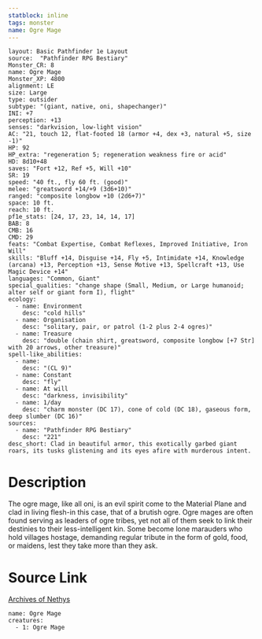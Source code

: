 ```yaml
---
statblock: inline
tags: monster
name: Ogre Mage
---
```

```statblock
layout: Basic Pathfinder 1e Layout
source:  "Pathfinder RPG Bestiary"
Monster_CR: 8
name: Ogre Mage
Monster_XP: 4800
alignment: LE
size: Large
type: outsider
subtype: "(giant, native, oni, shapechanger)"
INI: +7
perception: +13
senses: "darkvision, low-light vision"
AC: "21, touch 12, flat-footed 18 (armor +4, dex +3, natural +5, size -1)"
HP: 92
HP_extra: "regeneration 5; regeneration weakness fire or acid"
HD: 8d10+48
saves: "Fort +12, Ref +5, Will +10"
SR: 19
speed: "40 ft., fly 60 ft. (good)"
melee: "greatsword +14/+9 (3d6+10)"
ranged: "composite longbow +10 (2d6+7)"
space: 10 ft.
reach: 10 ft.
pf1e_stats: [24, 17, 23, 14, 14, 17]
BAB: 8
CMB: 16
CMD: 29
feats: "Combat Expertise, Combat Reflexes, Improved Initiative, Iron Will"
skills: "Bluff +14, Disguise +14, Fly +5, Intimidate +14, Knowledge (arcana) +13, Perception +13, Sense Motive +13, Spellcraft +13, Use Magic Device +14"
languages: "Common, Giant"
special_qualities: "change shape (Small, Medium, or Large humanoid; alter self or giant form I), flight"
ecology:
  - name: Environment
    desc: "cold hills"
  - name: Organisation
    desc: "solitary, pair, or patrol (1-2 plus 2-4 ogres)"
  - name: Treasure
    desc: "double (chain shirt, greatsword, composite longbow [+7 Str] with 20 arrows, other treasure)"
spell-like_abilities:
  - name:
    desc: "(CL 9)"
  - name: Constant
    desc: "fly"
  - name: At will
    desc: "darkness, invisibility"
  - name: 1/day
    desc: "charm monster (DC 17), cone of cold (DC 18), gaseous form, deep slumber (DC 16)"
sources:
  - name: "Pathfinder RPG Bestiary"
    desc: "221"
desc_short: Clad in beautiful armor, this exotically garbed giant roars, its tusks glistening and its eyes afire with murderous intent.
```
# Description
The ogre mage, like all oni, is an evil spirit come to the Material Plane and clad in living flesh-in this case, that of a brutish ogre. Ogre mages are often found serving as leaders of ogre tribes, yet not all of them seek to link their destinies to their less-intelligent kin. Some become lone marauders who hold villages hostage, demanding regular tribute in the form of gold, food, or maidens, lest they take more than they ask.
# Source Link
[Archives of Nethys](https://aonprd.com/MonsterDisplay.aspx?ItemName=Ogre%20Mage)
```encounter-table
name: Ogre Mage
creatures:
  - 1: Ogre Mage
```
